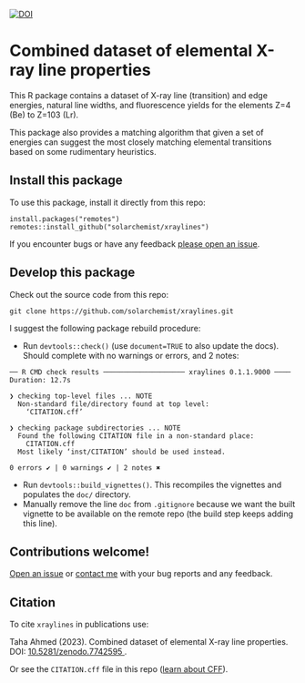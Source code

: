 [![DOI](https://zenodo.org/badge/615039897.svg)](https://zenodo.org/badge/latestdoi/615039897)

# Combined dataset of elemental X-ray line properties

This R package contains a dataset of X-ray line (transition) and edge energies,
natural line widths, and fluorescence yields for the elements Z=4 (Be) to Z=103 (Lr).

This package also provides a matching algorithm that given a set of energies
can suggest the most closely matching elemental transitions based on some
rudimentary heuristics.



## Install this package

To use this package, install it directly from this repo:

```
install.packages("remotes")
remotes::install_github("solarchemist/xraylines")
```

If you encounter bugs or have any feedback
[please open an issue](https://github.com/solarchemist/xraylines/issues).


## Develop this package

Check out the source code from this repo:
```
git clone https://github.com/solarchemist/xraylines.git
```

I suggest the following package rebuild procedure:

+ Run `devtools::check()` (use `document=TRUE` to also update the docs).
  Should complete with no warnings or errors, and 2 notes:
```
── R CMD check results ──────────────────── xraylines 0.1.1.9000 ────
Duration: 12.7s

❯ checking top-level files ... NOTE
  Non-standard file/directory found at top level:
    ‘CITATION.cff’

❯ checking package subdirectories ... NOTE
  Found the following CITATION file in a non-standard place:
    CITATION.cff
  Most likely ‘inst/CITATION’ should be used instead.

0 errors ✔ | 0 warnings ✔ | 2 notes ✖
```
+ Run `devtools::build_vignettes()`. This recompiles the vignettes
  and populates the `doc/` directory.
+ Manually remove the line `doc` from `.gitignore` because we want the built
  vignette to be available on the remote repo (the build step keeps adding this line).


## Contributions welcome!

[Open an issue](https://github.com/solarchemist/xraylines/issues) or
[contact me](https://solarchemist.se/contact/) with your bug reports and any feedback.



## Citation

To cite `xraylines` in publications use:

Taha Ahmed (2023). Combined dataset of elemental X-ray line properties.
DOI: [10.5281/zenodo.7742595 ](https://doi.org/10.5281/zenodo.7742595 ).

Or see the `CITATION.cff` file in this repo
([learn about CFF](https://citation-file-format.github.io)).
